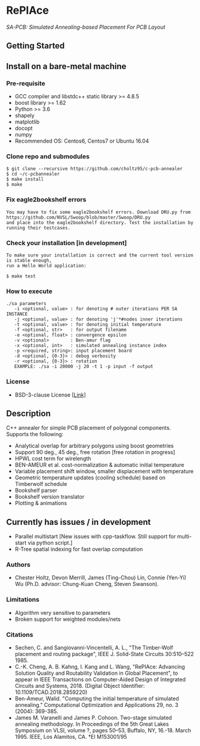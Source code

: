 # RePlAce
*SA-PCB: Simulated Annealing-based Placement For PCB Layout*

## Getting Started

## Install on a bare-metal machine

### Pre-requisite
* GCC compiler and libstdc++ static library >= 4.8.5
* boost library >= 1.62
* Python >= 3.6
* shapely
* matplotlib
* docopt
* numpy
* Recommended OS: Centos6, Centos7 or Ubuntu 16.04

### Clone repo and submodules
    $ git clone --recursive https://github.com/choltz95/c-pcb-annealer
    $ cd ~/c-pcbannealer
    $ make install
    $ make

### Fix eagle2bookshelf errors
    You may have to fix some eagle2bookshelf errors. Download DRU.py from https://github.com/NVSL/Swoop/blob/master/Swoop/DRU.py
    and place into the eagle2bookshelf directory. Test the installation by running their testcases.

### Check your installation [in development]
    To make sure your installation is correct and the current tool version is stable enough,
    run a Hello World application:

    $ make test

### How to execute
    ./sa parameters
       -i <optional, value> : for denoting # outer iterations PER SA INSTANCE
       -j <optional, value> : for denoting 'j'*#nodes inner iterations
       -t <optional, value> : for denoting initial temperature
       -f <optional, str>   : for output filename
       -e <optional, float> : convergence epsilon
       -v <optional>        : Ben-amur flag
       -x <optional, int>   : simulated annealing instance index
       -p <required, string>: input placement board
       -d <optional, {0-3}> : debug verbosity
       -r <optional, {0-3}> : rotation
       EXAMPLE: ./sa -i 20000 -j 20 -t 1 -p input -f output

### License
* BSD-3-clause License [[Link]](LICENSE)

## Description
 C++ annealer for simple PCB placement of polygonal components.
 Supports the following:
  - Analytical overlap for arbitrary polygons using boost geometries
  - Support 90 deg., 45 deg., free rotation [free rotation in progress]
  - HPWL cost term for wirelength
  - BEN-AMEUR et al. cost-normalization & automatic initial temperature
  - Variable placement shift window, smaller displacement with temperature
  - Geometric temperature updates (cooling schedule) based on Timberwolf schedule
  - Bookshelf parser
  - Bookshelf version translator
  - Plotting & animations

## Currently has issues / in development
  - Parallel multistart [New issues with cpp-taskflow. Still support for multi-start via python script.]
  - R-Tree spatial indexing for fast overlap computation

### Authors
  - Chester Holtz, Devon Merrill, James (Ting-Chou) Lin, Connie (Yen-Yi) Wu (Ph.D. advisor: Chung-Kuan Cheng, Steven Swanson).

### Limitations
  - Algorithm very sensitive to parameters
  - Broken support for weighted modules/nets

### Citations
  - Sechen, C. and Sangiovanni-Vincentelli, A. L., "The Timber-Wolf placement and routing package", IEEE J. Solid-State Circuits 30:510–522 1985.
  - C.-K. Cheng, A. B. Kahng, I. Kang and L. Wang, "RePlAce: Advancing Solution Quality and Routability Validation in Global Placement", to appear in IEEE Transactions on Computer-Aided Design of Integrated Circuits and Systems, 2018. (Digital Object Identifier: 10.1109/TCAD.2018.2859220)
  - Ben-Ameur, Walid. "Computing the initial temperature of simulated annealing." Computational Optimization and Applications 29, no. 3 (2004): 369-385.
  - James M. Varanelli and James P. Cohoon. Two-stage simulated annealing methodology. In Proceedings of the 5th Great Lakes Symposium on VLSI, volume ?, pages 50–53, Buffalo, NY, 16.-18. March 1995. IEEE, Los Alamitos, CA. †EI M153001/95

